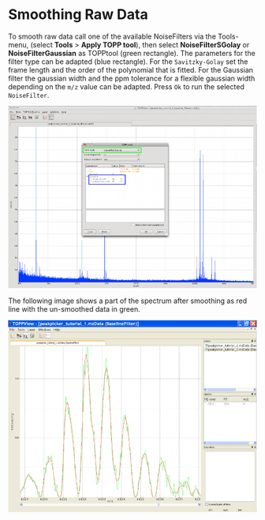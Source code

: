 Smoothing Raw Data
==================

To smooth raw data call one of the available NoiseFilters via the Tools-menu, (select **Tools** > **Apply TOPP tool**), then select
**NoiseFilterSGolay** or **NoiseFilterGaussian** as TOPPtool (green rectangle). The parameters for the filter type can be
adapted (blue rectangle). For the `Savitzky-Golay` set the frame length and the order of the polynomial that is fitted.
For the Gaussian filter the gaussian width and the ppm tolerance for a flexible gaussian width depending on the `m/z`
value can be adapted. Press `Ok` to run the selected `NoiseFilter`.

![](../../images/tutorials/topp/TOPPView_tools_noisefilter.png)

The following image shows a part of the spectrum after smoothing as red line with the un-smoothed data in green.

![](../../images/tutorials/topp/TOPPView_tools_noisefilter_filtered.png)
